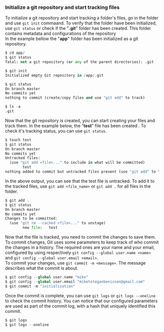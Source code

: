 ### **Initialize a git repository and start tracking files** ###
To initialize a git repository and start tracking a folder's files, go in the folder and use `git init` commaand. To verify that the folder have been initialized, use `git status` or check if the "**.git**" folder has been created. This folder contains metadata and configurations of the repository\
In the example bellow the "**app**" folder has been initialized as a git repository.
```py
$ cd app/
$ git status
fatal: not a git repository (or any of the parent directories): .git

$ git init
Initialized empty Git repository in /app/.git

$ git status
On branch master
No commits yet
nothing to commit (create/copy files and use "git add" to track)

$ ls -a
.git
```
Now that the git repository is created, you can start creating your files and track them. In the example below, the "**test**" file has been created . To check it's tracking status, you can use `git status`.
```py
$ touch test
$ git status
On branch master
No commits yet
Untracked files:
  (use "git add <file>..." to include in what will be committed)
        test
nothing added to commit but untracked files present (use "git add" to track)
```
In the above output, you can see that the test file is untracked. To add it to the tracked files, use `git add <file_name>` or `git add .` for all files in the folder.
```py
$ git add .
$ git status
On branch master
No commits yet
Changes to be committed:
  (use "git rm --cached <file>..." to unstage)
        new file:   test
```
Now that the file is tracked, you need to commit the changes to save them. To commit changes, Git uses some parameters to keep track of who commit the changes in a history. The required ones are your name and your email, configured by using respectively `git config --global user.name <name>` and `git config --global user.email <email>`.\
To commit your changes, use `git commit -m <message>`. The message describes what the commit is about.
```py
$ git config --global user.name "mike"
$ git config --global user.email "miketeteganbenissan@gmail.com"
$ git commit -m "initialization"
```
Once the commit is complete, you can use `git logs` or `git logs --oneline` to check the commit history. You can notice that our configured parameters are used as part of the commit log, with a hash that uniquely identified this commit.
```py
$ git logs
$ git logs --oneline

```






